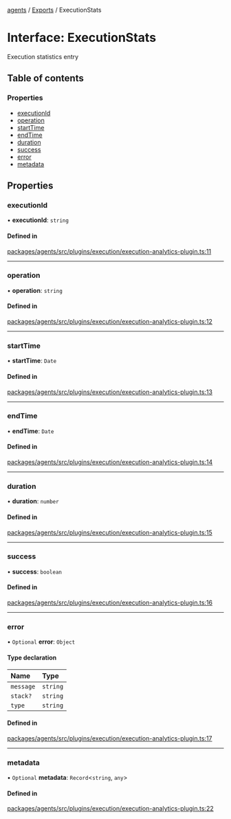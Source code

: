 <!-- 
 ⚠️  AUTO-GENERATED FILE - DO NOT EDIT MANUALLY
 This file is automatically generated by scripts/docs-generator.js
 To make changes, edit the source TypeScript files or update the generator script
-->

[agents](../../) / [Exports](../modules) / ExecutionStats

# Interface: ExecutionStats

Execution statistics entry

## Table of contents

### Properties

- [executionId](ExecutionStats#executionid)
- [operation](ExecutionStats#operation)
- [startTime](ExecutionStats#starttime)
- [endTime](ExecutionStats#endtime)
- [duration](ExecutionStats#duration)
- [success](ExecutionStats#success)
- [error](ExecutionStats#error)
- [metadata](ExecutionStats#metadata)

## Properties

### executionId

• **executionId**: `string`

#### Defined in

[packages/agents/src/plugins/execution/execution-analytics-plugin.ts:11](https://github.com/woojubb/robota/blob/bdf92966fb2bc9eb8d5a633591fffc1261e7f0f5/packages/agents/src/plugins/execution/execution-analytics-plugin.ts#L11)

___

### operation

• **operation**: `string`

#### Defined in

[packages/agents/src/plugins/execution/execution-analytics-plugin.ts:12](https://github.com/woojubb/robota/blob/bdf92966fb2bc9eb8d5a633591fffc1261e7f0f5/packages/agents/src/plugins/execution/execution-analytics-plugin.ts#L12)

___

### startTime

• **startTime**: `Date`

#### Defined in

[packages/agents/src/plugins/execution/execution-analytics-plugin.ts:13](https://github.com/woojubb/robota/blob/bdf92966fb2bc9eb8d5a633591fffc1261e7f0f5/packages/agents/src/plugins/execution/execution-analytics-plugin.ts#L13)

___

### endTime

• **endTime**: `Date`

#### Defined in

[packages/agents/src/plugins/execution/execution-analytics-plugin.ts:14](https://github.com/woojubb/robota/blob/bdf92966fb2bc9eb8d5a633591fffc1261e7f0f5/packages/agents/src/plugins/execution/execution-analytics-plugin.ts#L14)

___

### duration

• **duration**: `number`

#### Defined in

[packages/agents/src/plugins/execution/execution-analytics-plugin.ts:15](https://github.com/woojubb/robota/blob/bdf92966fb2bc9eb8d5a633591fffc1261e7f0f5/packages/agents/src/plugins/execution/execution-analytics-plugin.ts#L15)

___

### success

• **success**: `boolean`

#### Defined in

[packages/agents/src/plugins/execution/execution-analytics-plugin.ts:16](https://github.com/woojubb/robota/blob/bdf92966fb2bc9eb8d5a633591fffc1261e7f0f5/packages/agents/src/plugins/execution/execution-analytics-plugin.ts#L16)

___

### error

• `Optional` **error**: `Object`

#### Type declaration

| Name | Type |
| :------ | :------ |
| `message` | `string` |
| `stack?` | `string` |
| `type` | `string` |

#### Defined in

[packages/agents/src/plugins/execution/execution-analytics-plugin.ts:17](https://github.com/woojubb/robota/blob/bdf92966fb2bc9eb8d5a633591fffc1261e7f0f5/packages/agents/src/plugins/execution/execution-analytics-plugin.ts#L17)

___

### metadata

• `Optional` **metadata**: `Record`\<`string`, `any`\>

#### Defined in

[packages/agents/src/plugins/execution/execution-analytics-plugin.ts:22](https://github.com/woojubb/robota/blob/bdf92966fb2bc9eb8d5a633591fffc1261e7f0f5/packages/agents/src/plugins/execution/execution-analytics-plugin.ts#L22)

